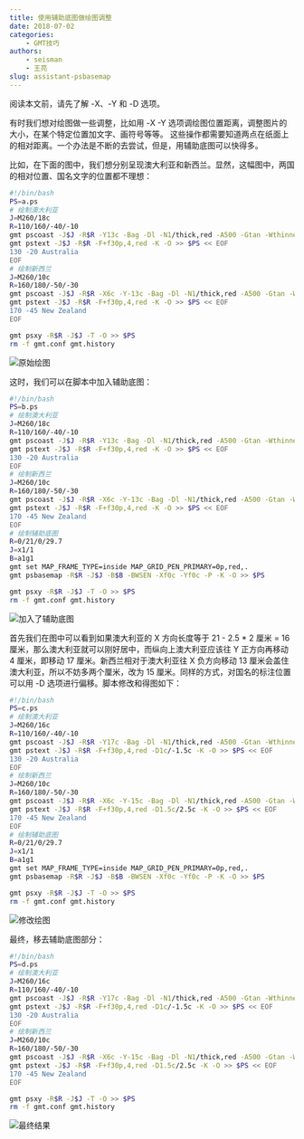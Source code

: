 ```yaml
---
title: 使用辅助底图做绘图调整
date: 2018-07-02
categories:
    - GMT技巧
authors:
    - seisman
    - 王亮
slug: assistant-psbasemap
---
```


阅读本文前，请先了解 -X、-Y 和 -D 选项。

有时我们想对绘图做一些调整，比如用 -X -Y 选项调绘图位置距离，调整图片的大小，在某个特定位置加文字、画符号等等。
这些操作都需要知道两点在纸面上的相对距离。一个办法是不断的去尝试，但是，用辅助底图可以快得多。

比如，在下面的图中，我们想分别呈现澳大利亚和新西兰。显然，这幅图中，两国的相对位置、国名文字的位置都不理想：

``` bash
#!/bin/bash
PS=a.ps
# 绘制澳大利亚
J=M260/18c
R=110/160/-40/-10
gmt pscoast -J$J -R$R -Y13c -Bag -Dl -N1/thick,red -A500 -Gtan -Wthinnest,white -Swhite -P -K > $PS
gmt pstext -J$J -R$R -F+f30p,4,red -K -O >> $PS << EOF
130 -20 Australia
EOF
# 绘制新西兰
J=M260/10c
R=160/180/-50/-30
gmt pscoast -J$J -R$R -X6c -Y-13c -Bag -Dl -N1/thick,red -A500 -Gtan -Wthinnest,white -Swhite -P -K -O >> $PS
gmt pstext -J$J -R$R -F+f30p,4,red -K -O >> $PS << EOF
170 -45 New Zealand
EOF

gmt psxy -R$R -J$J -T -O >> $PS
rm -f gmt.conf gmt.history
```

![原始绘图](/images/assistant-psbasemap-a.png)

这时，我们可以在脚本中加入辅助底图：

``` bash
#!/bin/bash
PS=b.ps
# 绘制澳大利亚
J=M260/18c
R=110/160/-40/-10
gmt pscoast -J$J -R$R -Y13c -Bag -Dl -N1/thick,red -A500 -Gtan -Wthinnest,white -Swhite -P -K > $PS
gmt pstext -J$J -R$R -F+f30p,4,red -K -O >> $PS << EOF
130 -20 Australia
EOF
# 绘制新西兰
J=M260/10c
R=160/180/-50/-30
gmt pscoast -J$J -R$R -X6c -Y-13c -Bag -Dl -N1/thick,red -A500 -Gtan -Wthinnest,white -Swhite -P -K -O >> $PS
gmt pstext -J$J -R$R -F+f30p,4,red -K -O >> $PS << EOF
170 -45 New Zealand
EOF
# 绘制辅助底图
R=0/21/0/29.7
J=x1/1
B=a1g1
gmt set MAP_FRAME_TYPE=inside MAP_GRID_PEN_PRIMARY=0p,red,.
gmt psbasemap -R$R -J$J -B$B -BWSEN -Xf0c -Yf0c -P -K -O >> $PS

gmt psxy -R$R -J$J -T -O >> $PS
rm -f gmt.conf gmt.history
```

![加入了辅助底图](/images/assistant-psbasemap-b.png)

首先我们在图中可以看到如果澳大利亚的 X 方向长度等于 21 - 2.5 * 2 厘米 = 16 厘米，那么澳大利亚就可以刚好居中，而纵向上澳大利亚应该往 Y 正方向再移动 4 厘米，即移动 17 厘米。新西兰相对于澳大利亚往 X 负方向移动 13 厘米会盖住澳大利亚，所以不妨多两个厘米，改为 15 厘米。同样的方式，对国名的标注位置可以用 -D 选项进行偏移。脚本修改和得图如下：

``` bash
#!/bin/bash
PS=c.ps
# 绘制澳大利亚
J=M260/16c
R=110/160/-40/-10
gmt pscoast -J$J -R$R -Y17c -Bag -Dl -N1/thick,red -A500 -Gtan -Wthinnest,white -Swhite -P -K > $PS
gmt pstext -J$J -R$R -F+f30p,4,red -D1c/-1.5c -K -O >> $PS << EOF
130 -20 Australia
EOF
# 绘制新西兰
J=M260/10c
R=160/180/-50/-30
gmt pscoast -J$J -R$R -X6c -Y-15c -Bag -Dl -N1/thick,red -A500 -Gtan -Wthinnest,white -Swhite -P -K -O >> $PS
gmt pstext -J$J -R$R -F+f30p,4,red -D1.5c/2.5c -K -O >> $PS << EOF
170 -45 New Zealand
EOF
# 绘制辅助底图
R=0/21/0/29.7
J=x1/1
B=a1g1
gmt set MAP_FRAME_TYPE=inside MAP_GRID_PEN_PRIMARY=0p,red,.
gmt psbasemap -R$R -J$J -B$B -BWSEN -Xf0c -Yf0c -P -K -O >> $PS

gmt psxy -R$R -J$J -T -O >> $PS
rm -f gmt.conf gmt.history
```

![修改绘图](/images/assistant-psbasemap-c.png)

最终，移去辅助底图部分：

``` bash
#!/bin/bash
PS=d.ps
# 绘制澳大利亚
J=M260/16c
R=110/160/-40/-10
gmt pscoast -J$J -R$R -Y17c -Bag -Dl -N1/thick,red -A500 -Gtan -Wthinnest,white -Swhite -P -K > $PS
gmt pstext -J$J -R$R -F+f30p,4,red -D1c/-1.5c -K -O >> $PS << EOF
130 -20 Australia
EOF
# 绘制新西兰
J=M260/10c
R=160/180/-50/-30
gmt pscoast -J$J -R$R -X6c -Y-15c -Bag -Dl -N1/thick,red -A500 -Gtan -Wthinnest,white -Swhite -P -K -O >> $PS
gmt pstext -J$J -R$R -F+f30p,4,red -D1.5c/2.5c -K -O >> $PS << EOF
170 -45 New Zealand
EOF

gmt psxy -R$R -J$J -T -O >> $PS
rm -f gmt.conf gmt.history
```

![最终结果](/images/assistant-psbasemap-d.png)
